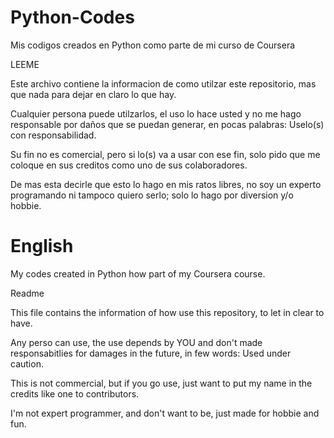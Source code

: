 # Python-Codes
Mis codigos creados en Python como parte de mi curso de Coursera

LEEME

Este archivo contiene la informacion de como utilzar este repositorio, mas que nada para dejar en claro lo que hay.

Cualquier persona puede utilzarlos, el uso lo hace usted y no me hago responsable por daños que se puedan generar, en pocas palabras:
Uselo(s) con responsabilidad.

Su fin no es comercial, pero si lo(s) va a usar con ese fin, solo pido que me coloque en sus creditos como uno de sus colaboradores.

De mas esta decirle que esto lo hago en mis ratos libres, no soy un experto programando ni tampoco quiero serlo; solo lo hago por diversion y/o hobbie.

# English
My codes created in Python how part of my Coursera course.

Readme

This file contains the information of how use this repository, to let in clear to have.

Any perso can use, the use depends by YOU and don't made responsabitlies for damages in the future, in few words: Used under caution. 

This is not commercial, but if you go use, just want to put my name in the credits like one to contributors.

I'm not expert programmer, and don't want to be, just made for hobbie and fun.
